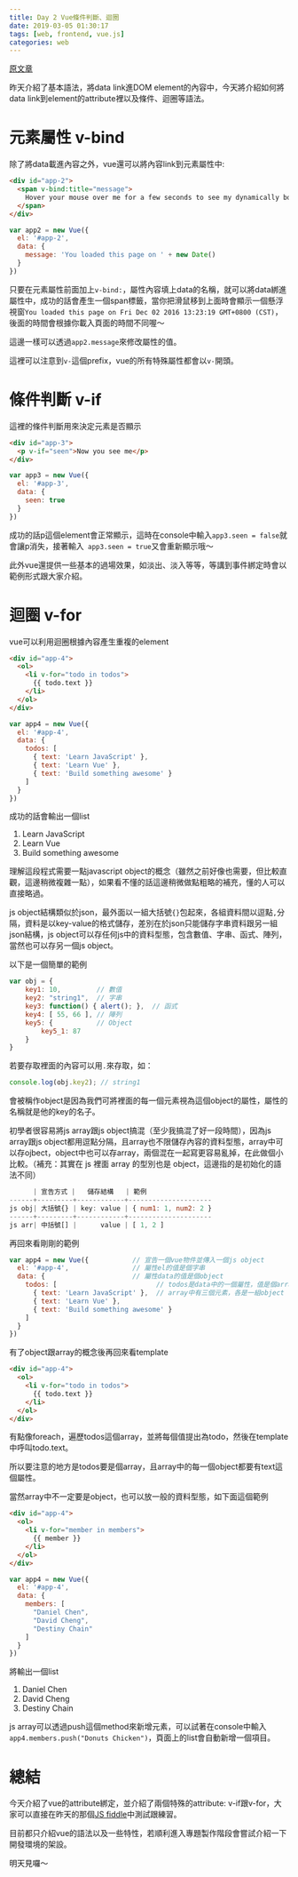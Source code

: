 ```yaml
---
title: Day 2 Vue條件判斷、迴圈
date: 2019-03-05 01:30:17
tags: [web, frontend, vue.js]
categories: web
---
```


[原文章](https://ithelp.ithome.com.tw/articles/10184749)

昨天介紹了基本語法，將data link進DOM element的內容中，今天將介紹如何將data link到element的attribute裡以及條件、迴圈等語法。

# 元素屬性 v-bind
除了將data載進內容之外，vue還可以將內容link到元素屬性中:
```html
<div id="app-2">
  <span v-bind:title="message">
    Hover your mouse over me for a few seconds to see my dynamically bound title!
  </span>
</div>
```
```javascript
var app2 = new Vue({
  el: '#app-2',
  data: {
    message: 'You loaded this page on ' + new Date()
  }
})
```
只要在元素屬性前面加上`v-bind:`，屬性內容填上data的名稱，就可以將data綁進屬性中，成功的話會產生一個span標籤，當你把滑鼠移到上面時會顯示一個懸浮視窗`You loaded this page on Fri Dec 02 2016 13:23:19 GMT+0800 (CST)`，後面的時間會根據你載入頁面的時間不同喔～

這邊一樣可以透過`app2.message`來修改屬性的值。

這裡可以注意到`v-`這個prefix，vue的所有特殊屬性都會以`v-`開頭。

# 條件判斷 v-if
這裡的條件判斷用來決定元素是否顯示
```html
<div id="app-3">
  <p v-if="seen">Now you see me</p>
</div>
```
```javascript
var app3 = new Vue({
  el: '#app-3',
  data: {
    seen: true
  }
})
```
成功的話p這個element會正常顯示，這時在console中輸入`app3.seen = false`就會讓p消失，接著輸入` app3.seen = true`又會重新顯示哦～

此外vue還提供一些基本的過場效果，如淡出、淡入等等，等講到事件綁定時會以範例形式跟大家介紹。

# 迴圈 v-for
vue可以利用迴圈根據內容產生重複的element
```html
<div id="app-4">
  <ol>
    <li v-for="todo in todos">
      {{ todo.text }}
    </li>
  </ol>
</div>
```
```javascript
var app4 = new Vue({
  el: '#app-4',
  data: {
    todos: [
      { text: 'Learn JavaScript' },
      { text: 'Learn Vue' },
      { text: 'Build something awesome' }
    ]
  }
})
```
成功的話會輸出一個list
1. Learn JavaScript
2. Learn Vue
3. Build something awesome

理解這段程式需要一點javascript object的概念（雖然之前好像也需要，但比較直觀，這邊稍微複雜一點），如果看不懂的話這邊稍微做點粗略的補充，懂的人可以直接略過。

js object結構類似於json，最外面以一組大括號`{}`包起來，各組資料間以逗點`,`分隔，資料是以key-value的格式儲存，差別在於json只能儲存字串資料跟另一組json結構，js object可以存任何js中的資料型態，包含數值、字串、函式、陣列，當然也可以存另一個js object。

以下是一個簡單的範例
```javascript
var obj = {
    key1: 10,         // 數值
    key2: "string1",  // 字串
    key3: function() { alert(); },  // 函式
    key4: [ 55, 66 ], // 陣列
    key5: {           // Object
        key5_1: 87
    }
}
```
若要存取裡面的內容可以用`.`來存取，如：
```javascript
console.log(obj.key2); // string1
```
會被稱作object是因為我們可將裡面的每一個元素視為這個object的屬性，屬性的名稱就是他的key的名子。

初學者很容易將js array跟js object搞混（至少我搞混了好一段時間），因為js array跟js object都用逗點分隔，且array也不限儲存內容的資料型態，array中可以存ojbect，object中也可以存array，兩個混在一起寫更容易亂掉，在此做個小比較。（補充：其實在 js 裡面 array 的型別也是 object，這邊指的是初始化的語法不同）
```javascript
      | 宣告方式 |   儲存結構   | 範例
------+---------+------------+---------------------
js obj| 大括號{} | key: value | { num1: 1, num2: 2 }
------+---------+------------+---------------------
js arr| 中括號[] |      value | [ 1, 2 ]
```
再回來看剛剛的範例
```javascript
var app4 = new Vue({           // 宣告一個vue物件並傳入一個js object
  el: '#app-4',                // 屬性el的值是個字串
  data: {                      // 屬性data的值是個object
    todos: [                         // todos是data中的一個屬性，值是個array
      { text: 'Learn JavaScript' },  // array中有三個元素，各是一組object
      { text: 'Learn Vue' },
      { text: 'Build something awesome' }
    ]
  }
})
```
有了object跟array的概念後再回來看template
```html
<div id="app-4">
  <ol>
    <li v-for="todo in todos">
      {{ todo.text }}
    </li>
  </ol>
</div>
```
有點像foreach，遍歷todos這個array，並將每個值提出為todo，然後在template中呼叫todo.text。

所以要注意的地方是todos要是個array，且array中的每一個object都要有text這個屬性。

當然array中不一定要是object，也可以放一般的資料型態，如下面這個範例
```html
<div id="app-4">
  <ol>
    <li v-for="member in members">
      {{ member }}
    </li>
  </ol>
</div>
```
```javascript
var app4 = new Vue({
  el: '#app-4',
  data: {
    members: [
      "Daniel Chen",
      "David Cheng",
      "Destiny Chain"
    ]
  }
})
```
將輸出一個list
1. Daniel Chen
2. David Cheng
3. Destiny Chain

js array可以透過push這個method來新增元素，可以試著在console中輸入`app4.members.push("Donuts Chicken")`，頁面上的list會自動新增一個項目。

# 總結
今天介紹了vue的attribute綁定，並介紹了兩個特殊的attribute: v-if跟v-for，大家可以直接在昨天的那個[JS fiddle](https://jsfiddle.net/chrisvfritz/50wL7mdz/)中測試跟練習。

目前都只介紹vue的語法以及一些特性，若順利進入專題製作階段會嘗試介紹一下開發環境的架設。

明天見囉～
